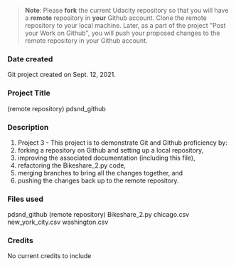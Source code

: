 >**Note**: Please **fork** the current Udacity repository so that you will have a **remote** repository in **your** Github account. Clone the remote repository to your local machine. Later, as a part of the project "Post your Work on Github", you will push your proposed changes to the remote repository in your Github account.

### Date created
Git project created on Sept. 12, 2021.

### Project Title
(remote repository) pdsnd_github

### Description
1. Project 3 - This project is to demonstrate Git and Github proficiency by:
2. forking a repository on Github and setting up a local repository,
3. improving the associated documentation (including this file),
4. refactoring the Bikeshare_2.py code,
5. merging branches to bring all the changes together, and
6. pushing the changes back up to the remote repository.

### Files used
pdsnd_github (remote repository)
Bikeshare_2.py
chicago.csv
new_york_city.csv
washington.csv

### Credits
No current credits to include
